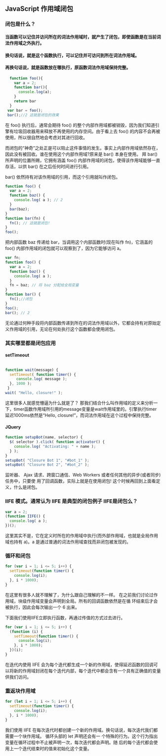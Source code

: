 ## JavaScript 作用域闭包



### 闭包是什么？
#### 当函数可以记住并访问所在的词法作用域时，就产生了闭包，即使函数是在当前词法作用域之外执行。
#### 换句话说，就是这个函数执行，可以记住并可访问到所在词法作用域。
#### 再换句话说，就是函数放在哪执行，原函数词法作用域保持完整。


```javascript
  function foo(){
    var a = 2;
    function bar(){
      console.log(a);
    }
    return bar
  }
 var bar = foo();
 bar();//2 这就是闭包的效果
```
在 foo() 执行后，通常会期待 foo() 的整个内部作用域都被销毁，因为我们知道引擎有垃圾回收器用来释放不再使用的内存空间。由于看上去 foo() 的内容不会再被使用，所以很自然地会考虑对其进行回收。

而闭包的“神奇”之处正是可以阻止这件事情的发生。事实上内部作用域依然存在，因此没有被回收。谁在使用这个内部作用域?原来是 bar() 本身在使用。
拜 bar() 所声明的位置所赐，它拥有涵盖 foo() 内部作用域的闭包，使得该作用域能够一直存活，以供 bar() 在之后任何时间进行引用。

bar() 依然持有对该作用域的引用，而这个引用就叫作闭包。

```javascript
function foo() {
  var a = 2;
  function baz() {
    console.log( a ); // 2
  }
  bar(baz);
}
function bar(fn) {
  fn(); // 这就是闭包!
}
foo();
```
把内部函数 baz 传递给 bar，当调用这个内部函数时(现在叫作 fn)，它涵盖的 foo() 内部作用域的闭包就可以观察到了，因为它能够访问 a。
```javascript
var fn;
function foo() {
  var a = 2;
  function baz() { 
    console.log( a );
  }
  fn = baz; // 将 baz 分配给全局变量 
}
function bar() {
  fn();//闭包
}
foo();
bar(); // 2
```
无论通过何种手段将内部函数传递到所在的词法作用域以外，它都会持有对原始定义作用域的引用，无论在何处执行这个函数都会使用闭包。

### 其实哪里都是闭包应用

#### setTimeout
```javascript

function wait(message) {
  setTimeout( function timer() {
     console.log( message );
  }, 1000 );
 }
wait( "Hello, closure!" );
```
这里很多人就感觉懵逼为什么就是了？
那我们结合什么叫作用域的定义来分析一下，timer函数作用域所引用的message变量是wait作用域里的。引擎执行timer延迟1000ms依然是“Hello, closure!”，而词法作用域在这个过程中保持完整。

#### JQuery
```javascript
function setupBot(name, selector) {
  $( selector ).click( function activator() {
    console.log( "Activating: " + name ); 
  } );
}
setupBot( "Closure Bot 1", "#bot_1" );
setupBot( "Closure Bot 2", "#bot_2" );
```
监听器、 Ajax 请求、跨窗口通信、Web Workers 或者任何其他的异步(或者同步)任务中，只要使 用了回调函数，实际上就是在使用闭包! 
这个时候再回到上面看定义，什么是闭包。


### IIFE 模式。通常认为 IIFE 是典型的闭包例子 IIFE是闭包么？
```javascript
var a = 2;
(function IIFE() { 
  console.log( a );
})();
```
这里其实不是，它在定义时所在的作用域中执行(而外部作用域，也就是全局作用域也持有 a)。a 是通过普通的词法作用域查找而非闭包被发现的。

### 循环和闭包
```javascript
for (var i = 1; i <= 5; i++) {
  setTimeout(function timer() {
    console.log(i);
  }, i * 1000);
}
```
在这里有很多人就不理解了，为什么跟自己理解的不一样。
在之前我们讨论过作用域，块级作用域变量会声明到全局。所有的回调函数依然是在循 环结束后才会被执行，因此会每次输出一个 6 出来。

下面我们使用IIFE立即执行函数，再通过传值的方式过去进行。
```javascript
for (var i = 1; i <= 5; i++) {
  (function (i) {
    setTimeout(function timer() {
      console.log(i);
    }, i * 1000);
  })(i);
}
```
在迭代内使用 IIFE 会为每个迭代都生成一个新的作用域，使得延迟函数的回调可以将新的作用域封闭在每个迭代内部，每个迭代中都会含有一个具有正确值的变量供我们访问。

### 重返块作用域
```javascript
for (let i = 1; i <= 5; i++) {
  setTimeout(function timer() {
    console.log(i);
  }, i * 1000);
}
```
我们使用 IIFE 在每次迭代时都创建一个新的作用域。换句话说，每次迭代我们都需要一个块作用域。
循环头部的 let 声明还会有一 个特殊的行为。这个行为指出变量在循环过程中不止被声明一次，每次迭代都会声明。随 后的每个迭代都会使用上一个迭代结束时的值来初始化这个变量。
